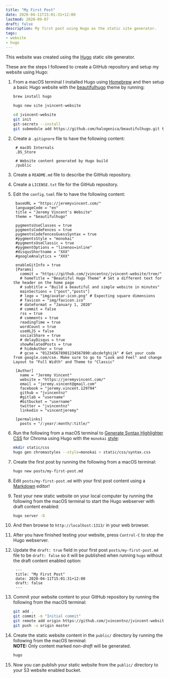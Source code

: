 ```yaml
---
title: "My First Post"
date: 2020-04-11T15:01:31+12:00
lastmod: 2020-09-07
draft: false
description: My first post using Hugo as the static site generator.
tags:
- website
- hugo
---
```


This website was created using the [Hugo](https://gohugo.io/) static site generator.

These are the steps I followed to create a GitHub repository and setup my website using Hugo:

1. From a macOS terminal I installed Hugo using [Homebrew](http://brew.sh/) and then setup a basic Hugo website with the [beautifulhugo](https://themes.gohugo.io/beautifulhugo/) theme by running:

	```bash
	brew install hugo

	hugo new site jvincent-website
		
	cd jvincent-website
	git init 
	git-secrets --install
	git submodule add https://github.com/halogenica/beautifulhugo.git themes/beautifulhugo	
1. Create a `.gitignore` file to have the following content:

		# macOS Internals
		.DS_Store
	
		# Website content generated by Hugo build
		/public

1. Create a `README.md` file to describe the GitHub repository.

1. Create a `LICENSE.txt` file for the GitHub repository.

1. Edit the `config.toml` file to have the following content:

		baseURL = "https://jeremyvincent.com/"
		languageCode = "en"
		title = "Jeremy Vincent's Website"
		theme = "beautifulhugo"
		
		pygmentsUseClasses = true
		pygmentsCodeFences = true
		pygmentsCodefencesGuessSyntax = true
		#pygmentsStyle = "monokai"
		#pygmentsUseClassic = true
		#pygmentOptions = "linenos=inline"
		#disqusShortname = "XXX"
		#googleAnalytics = "XXX"
	
		enableGitInfo = true
		[Params]
		  commit = "https://github.com/jvincentnz/jvincent-website/tree/"
		  # homeTitle = "Beautiful Hugo Theme" # Set a different text for the header on the home page
		  # subtitle = "Build a beautiful and simple website in minutes"
		  mainSections = ["post","posts"]
		  # logo = "img/avatar-icon.png" # Expecting square dimensions
		  # favicon = "img/favicon.ico"
		  # dateFormat = "January 1, 2020"
		  # commit = false
		  rss = true
		  # comments = true
		  readingTime = true
		  wordCount = true
		  useHLJS = false
		  socialShare = true
		  # delayDisqus = true
		  showRelatedPosts = true
		  # hideAuthor = true
		  # gcse = "012345678901234567890:abcdefghijk" # Get your code from google.com/cse. Make sure to go to "Look and Feel" and change Layout to "Full Width" and Theme to "Classic"
		
		[Author]
		  name = "Jeremy Vincent"
		  website = "https://jeremyvincent.com/"
		  email = "jeremy.vincent@gmail.com"
		  facebook = "jeremy.vincent.129794"
		  github = "jvincentnz"
		  #gitlab = "username"
		  #bitbucket = "username"
		  twitter = "jvincentnz"
		  linkedin = "vincentjeremy"
	
		[permalinks]
		  posts = "/:year/:month/:title/"

1. Run the following from a macOS terminal to [Generate Syntax Highlighter CSS](https://gohugo.io/content-management/syntax-highlighting/#generate-syntax-highlighter-css) for Chroma using Hugo with the `monokai` [style](https://xyproto.github.io/splash/docs/all.html):
	
	```bash
	mkdir static/css
	hugo gen chromastyles --style=monokai > static/css/syntax.css
1. Create the first post by running the following from a macOS terminal:

	```bash
	hugo new posts/my-first-post.md
1. Edit `posts/my-first-post.md` with your first post content using a [Markdown](https://daringfireball.net/projects/markdown/syntax) editor!

1. Test your new static website on your local computer by running the following from the macOS terminal to start the Hugo webserver with draft content enabled:

	```bash
	hugo server -D
1. And then browse to `http://localhost:1313/` in your web browser.

1. After you have finished testing your website, press `Control-C` to stop the Hugo webserver.

1. Update the `draft: true` field in your first post `posts/my-first-post.md` file to be `draft: false` so it will be published when running `hugo` without the draft content enabled option:

		---
		title: "My First Post"
		date: 2020-04-11T15:01:31+12:00
		draft: false
		---

1. Commit your website content to your GitHub repository by running the following from the macOS terminal:
	
	```bash
	git add .
	git commit -m "Initial commit"
	git remote add origin https://github.com/jvincentnz/jvincent-website.git
	git push -u origin master
1. Create the static website content in the `public/` directory by running the following from the macOS terminal:  
	**NOTE:** Only content marked *non-draft* will be generated.

	```bash
	hugo
1. Now you can publish your static website from the `public/` directory to your S3 website enabled bucket.
